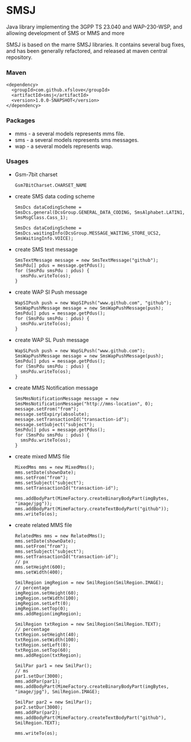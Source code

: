 SMSJ
====

Java library implementing the 3GPP TS 23.040 and WAP-230-WSP, and allowing development of SMS or MMS and more

SMSJ is based on the marre SMSJ libraries. It contains several bug fixes, and has been generally refactored, and released at maven central repository.

### Maven

```
<dependency>  
  <groupId>com.github.xfslove</groupId>
  <artifactId>smsj</artifactId>
  <version>1.0.0-SNAPSHOT</version>
</dependency>
```

### Packages

- mms - a several models represents mms file.
- sms - a several models represents sms messages.
- wap - a several models represents wap.

### Usages

- Gsm-7bit charset

  `Gsm7BitCharset.CHARSET_NAME`

- create SMS data coding scheme

  ```
  SmsDcs dataCodingScheme = SmsDcs.general(DcsGroup.GENERAL_DATA_CODING, SmsAlphabet.LATIN1, SmsMsgClass.Cass_1);
  ```

  ```
  SmsDcs dataCodingScheme = SmsDcs.waitingInfo(DcsGroup.MESSAGE_WAITING_STORE_UCS2, SmsWaitingInfo.VOICE);
  ```

- create SMS text message

  ```
  SmsTextMessage message = new SmsTextMessage("github");
  SmsPdu[] pdus = message.getPdus();
  for (SmsPdu smsPdu : pdus) {
    smsPdu.writeTo(os);
  }
  ```

- create WAP SI Push message

  ```
  WapSIPush push = new WapSIPush("www.github.com", "github");
  SmsWapPushMessage message = new SmsWapPushMessage(push);
  SmsPdu[] pdus = message.getPdus();
  for (SmsPdu smsPdu : pdus) {
    smsPdu.writeTo(os);
  }
  ```

- create WAP SL Push message

  ```
  WapSLPush push = new WapSLPush("www.github.com");
  SmsWapPushMessage message = new SmsWapPushMessage(push);
  SmsPdu[] pdus = message.getPdus();
  for (SmsPdu smsPdu : pdus) {
    smsPdu.writeTo(os);
  }
  ```

- create MMS Notification message

  ```
  SmsMmsNotificationMessage message = new SmsMmsNotificationMessage("http://mms-location", 0);
  message.setFrom("from");
  message.setExpiry(absolute);
  message.setTransactionId("transaction-id");
  message.setSubject("subject");
  SmsPdu[] pdus = message.getPdus();
  for (SmsPdu smsPdu : pdus) {
    smsPdu.writeTo(os);
  }
  ```

- create mixed MMS file

  ```
  MixedMms mms = new MixedMms();
  mms.setDate(shownDate);
  mms.setFrom("from");
  mms.setSubject("subject");
  mms.setTransactionId("transaction-id");
  
  mms.addBodyPart(MimeFactory.createBinaryBodyPart(imgBytes, "image/jpg"));
  mms.addBodyPart(MimeFactory.createTextBodyPart("github"));
  mms.writeTo(os);
  ```

- create related MMS file

  ```
  RelatedMms mms = new RelatedMms();
  mms.setDate(shownDate);
  mms.setFrom("from");
  mms.setSubject("subject");
  mms.setTransactionId("transaction-id");
  // px
  mms.setHeight(600);
  mms.setWidth(400);
  
  SmilRegion imgRegion = new SmilRegion(SmilRegion.IMAGE);
  // percentage
  imgRegion.setHeight(60);
  imgRegion.setWidth(100);
  imgRegion.setLeft(0);
  imgRegion.setTop(0);
  mms.addRegion(imgRegion);
  
  SmilRegion txtRegion = new SmilRegion(SmilRegion.TEXT);
  // percentage
  txtRegion.setHeight(40);
  txtRegion.setWidth(100);
  txtRegion.setLeft(0);
  txtRegion.setTop(60);
  mms.addRegion(txtRegion);
  
  SmilPar par1 = new SmilPar();
  // ms
  par1.setDur(3000);
  mms.addPar(par1);
  mms.addBodyPart(MimeFactory.createBinaryBodyPart(imgBytes, "image/jpg"), SmilRegion.IMAGE);
  
  SmilPar par2 = new SmilPar();
  par2.setDur(3000);
  mms.addPar(par2);
  mms.addBodyPart(MimeFactory.createTextBodyPart("github"), SmilRegion.TEXT);
  
  mms.writeTo(os);
  ```